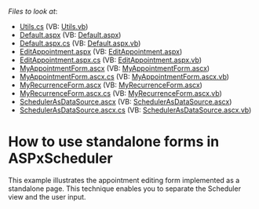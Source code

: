 <!-- default file list -->
*Files to look at*:

* [Utils.cs](./CS/WebSite/App_Code/Utils.cs) (VB: [Utils.vb](./VB/WebSite/App_Code/Utils.vb))
* [Default.aspx](./CS/WebSite/Default.aspx) (VB: [Default.aspx](./VB/WebSite/Default.aspx))
* [Default.aspx.cs](./CS/WebSite/Default.aspx.cs) (VB: [Default.aspx.vb](./VB/WebSite/Default.aspx.vb))
* [EditAppointment.aspx](./CS/WebSite/EditAppointment.aspx) (VB: [EditAppointment.aspx](./VB/WebSite/EditAppointment.aspx))
* [EditAppointment.aspx.cs](./CS/WebSite/EditAppointment.aspx.cs) (VB: [EditAppointment.aspx.vb](./VB/WebSite/EditAppointment.aspx.vb))
* [MyAppointmentForm.ascx](./CS/WebSite/Forms/MyAppointmentForm.ascx) (VB: [MyAppointmentForm.ascx](./VB/WebSite/Forms/MyAppointmentForm.ascx))
* [MyAppointmentForm.ascx.cs](./CS/WebSite/Forms/MyAppointmentForm.ascx.cs) (VB: [MyAppointmentForm.ascx.vb](./VB/WebSite/Forms/MyAppointmentForm.ascx.vb))
* [MyRecurrenceForm.ascx](./CS/WebSite/Forms/MyRecurrenceForm.ascx) (VB: [MyRecurrenceForm.ascx](./VB/WebSite/Forms/MyRecurrenceForm.ascx))
* [MyRecurrenceForm.ascx.cs](./CS/WebSite/Forms/MyRecurrenceForm.ascx.cs) (VB: [MyRecurrenceForm.ascx.vb](./VB/WebSite/Forms/MyRecurrenceForm.ascx.vb))
* [SchedulerAsDataSource.ascx](./CS/WebSite/SchedulerAsDataSource.ascx) (VB: [SchedulerAsDataSource.ascx](./VB/WebSite/SchedulerAsDataSource.ascx))
* [SchedulerAsDataSource.ascx.cs](./CS/WebSite/SchedulerAsDataSource.ascx.cs) (VB: [SchedulerAsDataSource.ascx.vb](./VB/WebSite/SchedulerAsDataSource.ascx.vb))
<!-- default file list end -->
# How to use standalone forms in ASPxScheduler


<p>This example illustrates the appointment editing form implemented as a standalone page. This technique enables you to separate the Scheduler view and the user input.</p>

<br/>


